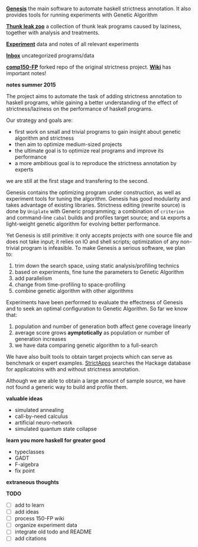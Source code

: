 [**Genesis**](https://github.com/remysucre/Genesis) the main software to automate haskell strictness annotation. 
It also provides tools for running experiments with Genetic Algorithm

[**Thunk leak zoo**](https://github.com/remysucre/haskell-thunk-leak-zoo) a collection of thunk leak programs
caused by laziness, together with analysis and treatments. 

[**Experiment**](https://github.com/remysucre/strict-experiments) data and notes of all relevant experiments

[**Inbox**](https://github.com/remysucre/repo-inbox) uncategorized programs/data

[**comp150-FP**](https://github.com/remysucre/comp150-FP) forked repo of the original strictness project. 
[**Wiki**](https://github.com/remysucre/comp150-FP/wiki) has important notes! 

**notes summer 2015**

The project aims to automate the task of adding strictness annotation to haskell programs, while gaining a better understanding of the effect of strictness/laziness on the performance of haskell programs. 

Our strategy and goals are: 

- first work on small and trivial programs to gain insight about genetic algorithm and strictness
- then aim to optimize medium-sized projects
- the ultimate goal is to optimize real programs and improve its performance
- a more ambitious goal is to reproduce the strictness annotation by experts

we are still at the first stage and transfering to the second. 

Genesis contains the optimizing program under construction, as well as experiment tools for tuning the algorithm. Genesis has good modularity and takes advantage of existing libraries. Strictness editing (rewrite source) is done by `Uniplate` with Generic programming; a combination of `criterion` and command-line `cabal` builds and profiles target source; and `GA` exports a light-weight genetic algorithm for evolving better performance. 

Yet Genesis is still primitive: it only accepts projects with one source file and does not take input; it relies on IO and shell scripts; optimization of any non-trivial program is infeasible. To make Genesis a serious software, we plan to: 

1. trim down the search space, using static analysis/profiling technics
2. based on experiments, fine tune the parameters to Genetic Algorithm
3. add parallelism
5. change from time-profiling to space-profiling
6. combine genetic algorithm with other algorithms

Experiments have been performed to evaluate the effectness of Genesis and to seek an optimal configuration to Genetic Algorithm. So far we know that: 

1. population and number of generation both affect gene coverage linearly
2. average score grows **aymptotically** as population or number of generation increases
3. we have data comparing genetic algorithm to a full-search

We have also built tools to obtain target projects which can serve as benchmark or expert examples. [StrictApps](https://github.com/remysucre/repo-inbox/tree/master/benchmark) searches the Hackage database for applicatoins with and without strictness annotation. 

Although we are able to obtain a large amount of sample source, we have not found a generic way to build and profile them. 

**valuable ideas**
- simulated annealing
- call-by-need calculus
- artificial neuro-network
- simulated quantum state collapse

**learn you more haskell for greater good**
- typeclasses
- GADT
- F-algebra
- fix point

**extraneous thoughts**

**TODO**

- [ ] add to learn
- [ ] add ideas
- [ ] process 150-FP wiki
- [ ] organize experiment data
- [ ] integrate old todo and README
- [ ] add citations
